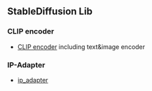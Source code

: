 ## StableDiffusion Lib


### CLIP encoder

- [CLIP encoder](https://huggingface.co/openai/clip-vit-base-patch32) including text&image encoder

### IP-Adapter

- [ip_adapter](https://github.com/tencent-ailab/IP-Adapter/blob/main/ip_adapter/ip_adapter.py)
